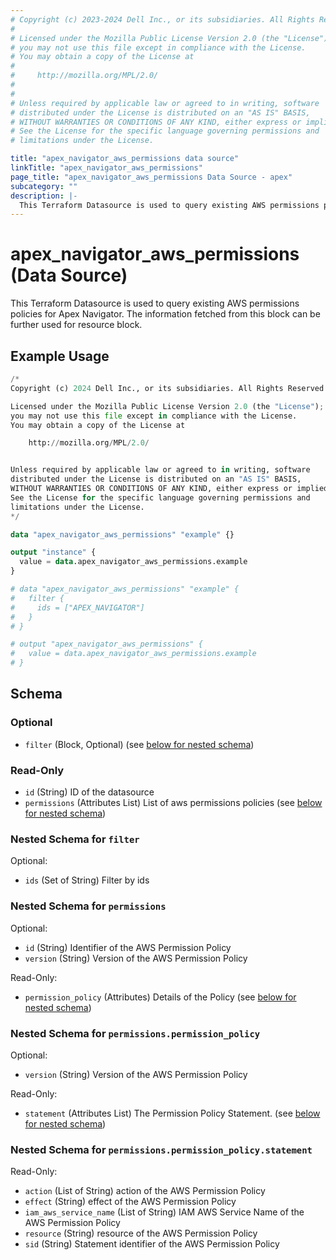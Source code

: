 ```yaml
---
# Copyright (c) 2023-2024 Dell Inc., or its subsidiaries. All Rights Reserved.
#
# Licensed under the Mozilla Public License Version 2.0 (the "License");
# you may not use this file except in compliance with the License.
# You may obtain a copy of the License at
#
#     http://mozilla.org/MPL/2.0/
#
#
# Unless required by applicable law or agreed to in writing, software
# distributed under the License is distributed on an "AS IS" BASIS,
# WITHOUT WARRANTIES OR CONDITIONS OF ANY KIND, either express or implied.
# See the License for the specific language governing permissions and
# limitations under the License.

title: "apex_navigator_aws_permissions data source"
linkTitle: "apex_navigator_aws_permissions"
page_title: "apex_navigator_aws_permissions Data Source - apex"
subcategory: ""
description: |-
  This Terraform Datasource is used to query existing AWS permissions policies for Apex Navigator. The information fetched from this block can be further used for resource block.
---
```


# apex_navigator_aws_permissions (Data Source)

This Terraform Datasource is used to query existing AWS permissions policies for Apex Navigator. The information fetched from this block can be further used for resource block.

## Example Usage

```terraform
/*
Copyright (c) 2024 Dell Inc., or its subsidiaries. All Rights Reserved.

Licensed under the Mozilla Public License Version 2.0 (the "License");
you may not use this file except in compliance with the License.
You may obtain a copy of the License at

    http://mozilla.org/MPL/2.0/


Unless required by applicable law or agreed to in writing, software
distributed under the License is distributed on an "AS IS" BASIS,
WITHOUT WARRANTIES OR CONDITIONS OF ANY KIND, either express or implied.
See the License for the specific language governing permissions and
limitations under the License.
*/

data "apex_navigator_aws_permissions" "example" {}

output "instance" {
  value = data.apex_navigator_aws_permissions.example
}

# data "apex_navigator_aws_permissions" "example" {
#   filter {
#     ids = ["APEX_NAVIGATOR"] 
#   }
# }

# output "apex_navigator_aws_permissions" {
#   value = data.apex_navigator_aws_permissions.example
# }
```

<!-- schema generated by tfplugindocs -->
## Schema

### Optional

- `filter` (Block, Optional) (see [below for nested schema](#nestedblock--filter))

### Read-Only

- `id` (String) ID of the datasource
- `permissions` (Attributes List) List of aws permissions policies (see [below for nested schema](#nestedatt--permissions))

<a id="nestedblock--filter"></a>
### Nested Schema for `filter`

Optional:

- `ids` (Set of String) Filter by ids


<a id="nestedatt--permissions"></a>
### Nested Schema for `permissions`

Optional:

- `id` (String) Identifier of the AWS Permission Policy
- `version` (String) Version of the AWS Permission Policy

Read-Only:

- `permission_policy` (Attributes) Details of the Policy (see [below for nested schema](#nestedatt--permissions--permission_policy))

<a id="nestedatt--permissions--permission_policy"></a>
### Nested Schema for `permissions.permission_policy`

Optional:

- `version` (String) Version of the AWS Permission Policy

Read-Only:

- `statement` (Attributes List) The Permission Policy Statement. (see [below for nested schema](#nestedatt--permissions--permission_policy--statement))

<a id="nestedatt--permissions--permission_policy--statement"></a>
### Nested Schema for `permissions.permission_policy.statement`

Read-Only:

- `action` (List of String) action of the AWS Permission Policy
- `effect` (String) effect of the AWS Permission Policy
- `iam_aws_service_name` (List of String) IAM AWS Service Name of the AWS Permission Policy
- `resource` (String) resource of the AWS Permission Policy
- `sid` (String) Statement identifier of the AWS Permission Policy